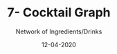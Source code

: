 ---
title: 7- Cocktail Graph
subtitle: Network of Ingredients/Drinks
layout: default
modal-id: 7
date: 12-04-2020
img: blank.png
iframe: https://chart-studio.plotly.com/~SkylarACD/1.embed
graphheight: 700px
graphwidth: 700px
thumbnail: cocktail-thumbnail.png
alt: image-alt
description: Cocktails have a long and interesting history, the first cocktail is the old fashioned. With  4 ingredients- whisky, bitters, sugar and water; this cocktail was a marked departure from straight liquor wine or beer. In this graph we present a  constellation of beverages that are related by the basic old fashioned which sits in the center. Think of these clusters as families of drinks. Use the tool to explore known relationships or discover new ones!
---